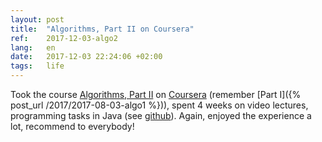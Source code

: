 ```yaml
---
layout: post
title:  "Algorithms, Part II on Coursera"
ref:    2017-12-03-algo2
lang:   en
date:   2017-12-03 22:24:06 +02:00
tags:   life
---
```


Took the course [Algorithms, Part
II](https://www.coursera.org/learn/algorithms-part2) on
[Coursera](https://www.coursera.org/) (remember [Part I]({% post_url
/2017/2017-08-03-algo1 %})), spent 4 weeks on video lectures, programming tasks
in Java (see [github](https://github.com/sakhnik/coursera_algo2)).
Again, enjoyed the experience a lot, recommend to everybody!
